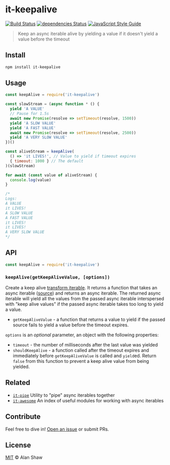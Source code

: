 # it-keepalive

[![Build Status](https://travis-ci.org/alanshaw/it-keepalive.svg?branch=master)](https://travis-ci.org/alanshaw/it-keepalive)
[![dependencies Status](https://david-dm.org/alanshaw/it-keepalive/status.svg)](https://david-dm.org/alanshaw/it-keepalive)
[![JavaScript Style Guide](https://img.shields.io/badge/code_style-standard-brightgreen.svg)](https://standardjs.com)

> Keep an async iterable alive by yielding a value if it doesn't yield a value before the timeout

## Install

```sh
npm install it-keepalive
```

## Usage

```js
const keepAlive = require('it-keepalive')

const slowStream = (async function * () {
  yield 'A VALUE'
  // Pause for 1.5s
  await new Promise(resolve => setTimeout(resolve, 1500))
  yield 'A SLOW VALUE'
  yield 'A FAST VALUE'
  await new Promise(resolve => setTimeout(resolve, 2500))
  yield 'A VERY SLOW VALUE'
})()

const aliveStream = keepAlive(
  () => 'it LIVES!', // Value to yield if timeout expires
  { timeout: 1000 } // The default
)(slowStream)

for await (const value of aliveStream) {
  console.log(value)
}

/*
Logs:
A VALUE
it LIVES!
A SLOW VALUE
A FAST VALUE
it LIVES!
it LIVES!
A VERY SLOW VALUE
*/
```

## API

```js
const keepAlive = require('it-keepalive')
```

### `keepAlive(getKeepAliveValue, [options])`

Create a keep alive [transform iterable](https://gist.github.com/alanshaw/591dc7dd54e4f99338a347ef568d6ee9#transform-it). It returns a function that takes an async iterable ([source](https://gist.github.com/alanshaw/591dc7dd54e4f99338a347ef568d6ee9#source-it)) and returns an async iterable. The returned async iterable will yield all the values from the passed async iterable interspersed with "keep alive values" if the passed async iterable takes too long to yield a value.

* `getKeepAliveValue` - a function that returns a value to yield if the passed source fails to yield a value before the timeout expires.

`options` is an _optional_ parameter, an object with the following properties:

* `timeout` - the number of milliseconds after the last value was yielded
* `shouldKeepAlive` - a function called after the timeout expires and immediately before `getKeepAliveValue` is called and `yield`ed. Return `false` from this function to prevent a keep alive value from being yielded.

## Related

* [`it-pipe`](https://www.npmjs.com/package/it-pipe) Utility to "pipe" async iterables together
* [`it-awesome`](https://github.com/alanshaw/it-awesome) An index of useful modules for working with async iterables

## Contribute

Feel free to dive in! [Open an issue](https://github.com/alanshaw/it-keepalive/issues/new) or submit PRs.

## License

[MIT](LICENSE) © Alan Shaw
